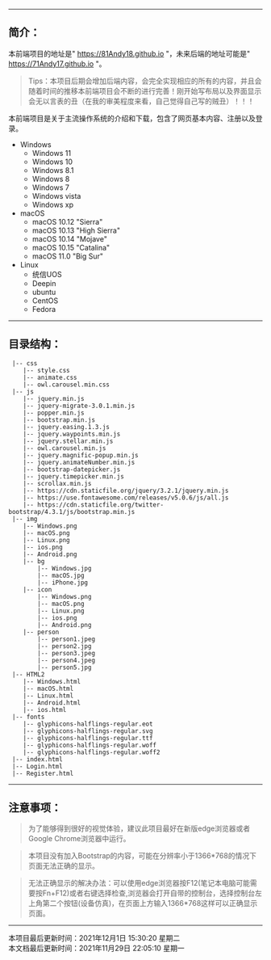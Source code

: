 
---

简介：
---

本前端项目的地址是" https://81Andy18.github.io "，未来后端的地址可能是" https://71Andy17.github.io "。

> Tips：本项目后期会增加后端内容，会完全实现相应的所有的内容，并且会随着时间的推移本前端项目会不断的进行完善！刚开始写布局以及界面显示会无以言表的丑（在我的审美程度来看，自己觉得自己写的贼丑）！！！

本前端项目是关于主流操作系统的介绍和下载，包含了网页基本内容、注册以及登录。

* Windows
    * Windows 11
    * Windows 10
    * Windows 8.1
    * Windows 8
    * Windows 7
    * Windows vista
    * Windows xp
* macOS
    * macOS 10.12 "Sierra"
    * macOS 10.13 "High Sierra"
    * macOS 10.14 "Mojave"
    * macOS 10.15 "Catalina"
    * macOS 11.0 "Big Sur"
* Linux
    * 统信UOS
    * Deepin
    * ubuntu
    * CentOS
    * Fedora


---
目录结构：
---
```
 |-- css
    |-- style.css
    |-- animate.css
    |-- owl.carousel.min.css
 |-- js
    |-- jquery.min.js
    |-- jquery-migrate-3.0.1.min.js
    |-- popper.min.js
    |-- bootstrap.min.js
    |-- jquery.easing.1.3.js
    |-- jquery.waypoints.min.js
    |-- jquery.stellar.min.js
    |-- owl.carousel.min.js
    |-- jquery.magnific-popup.min.js
    |-- jquery.animateNumber.min.js
    |-- bootstrap-datepicker.js
    |-- jquery.timepicker.min.js
    |-- scrollax.min.js
    |-- https://cdn.staticfile.org/jquery/3.2.1/jquery.min.js
    |-- https://use.fontawesome.com/releases/v5.0.6/js/all.js
    |-- https://cdn.staticfile.org/twitter-bootstrap/4.3.1/js/bootstrap.min.js
 |-- img
    |-- Windows.png
    |-- macOS.png
    |-- Linux.png
    |-- ios.png
    |-- Android.png
    |-- bg
        |-- Windows.jpg
        |-- macOS.jpg
        |-- iPhone.jpg        
    |-- icon
        |-- Windows.png
        |-- macOS.png
        |-- Linux.png
        |-- ios.png
        |-- Android.png
    |-- person
        |-- person1.jpeg
        |-- person2.jpg
        |-- person3.jpeg
        |-- person4.jpeg
        |-- person5.jpg        
 |-- HTML2
    |-- Windows.html
    |-- macOS.html
    |-- Linux.html
    |-- Android.html
    |-- ios.html
 |-- fonts
    |-- glyphicons-halflings-regular.eot
    |-- glyphicons-halflings-regular.svg
    |-- glyphicons-halflings-regular.ttf
    |-- glyphicons-halflings-regular.woff
    |-- glyphicons-halflings-regular.woff2
 |-- index.html
 |-- Login.html
 |-- Register.html
```
---
注意事项：
---
>为了能够得到很好的视觉体验，建议此项目最好在新版edge浏览器或者Google Chrome浏览器中运行。

>本项目没有加入Bootstrap的内容，可能在分辨率小于1366*768的情况下页面无法正确的显示。

>无法正确显示的解决办法：可以使用edge浏览器按F12(笔记本电脑可能需要按Fn+F12)或者右键选择检查,浏览器会打开自带的控制台，选择控制台左上角第二个按钮(设备仿真)，在页面上方输入1366*768这样可以正确显示页面。
---
本项目最后更新时间：2021年12月1日 15:30:20 星期二<br>
本文档最后更新时间：2021年11月29日 22:05:10 星期一<br><br>
